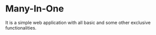 # Many-In-One
It is a simple web application with all basic and some other exclusive functionalities.
